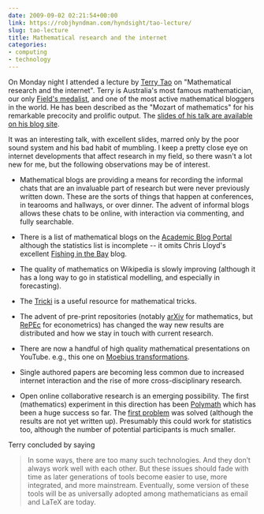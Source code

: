 ```yaml
---
date: 2009-09-02 02:21:54+00:00
link: https://robjhyndman.com/hyndsight/tao-lecture/
slug: tao-lecture
title: Mathematical research and the internet
categories:
- computing
- technology
---
```


On Monday night I attended a lecture by [Terry Tao](http://www.math.ucla.edu/~tao/) on "Mathematical research and the internet". Terry is Australia's most famous mathematician, our only [Field's medalist](http://en.wikipedia.org/wiki/Fields_Medal), and one of the most active mathematical bloggers in the world. He has been described as the "Mozart of mathematics" for his remarkable precocity and prolific output. The [slides of his talk are available on his blog site](http://terrytao.wordpress.com/2009/08/27/mathematical-research-and-the-internet/).

It was an interesting talk, with excellent slides, marred only by the poor sound system and his bad habit of mumbling. I keep a pretty close eye on internet developments that affect research in my field, so there wasn't a lot new for me, but the following observations may be of interest.



  * Mathematical blogs are providing a means for recording the informal chats that are an invaluable part of research but were never previously written down. These are the sorts of things that happen at conferences, in tearooms and hallways, or over dinner. The advent of informal blogs allows these chats to be online, with interaction via commenting, and fully searchable.

  * There is a list of mathematical blogs on the [Academic Blog Portal](http://academicblogs.org/index.php?title=Mathematics/Statistics#Statistics_.28math.ST.29) although the statistics list is incomplete -- it omits Chris Lloyd's excellent [Fishing in the Bay](http://blogs.mbs.edu/fishing-in-the-bay/) blog.

  * The quality of mathematics on Wikipedia is slowly improving (although it has a long way to go in statistical modelling, and especially in forecasting).

  * The [Tricki](http://www.tricki.org/) is a useful resource for mathematical tricks.

  * The advent of pre-print repositories (notably [arXiv](http://arxiv.org/) for mathematics, but [RePEc](http://econpapers.repec.org/) for econometrics) has changed the way new results are distributed and how we stay in touch with current research.

  * There are now a handful of high quality mathematical presentations on YouTube. e.g., this one on [Moebius transformations](http://www.youtube.com/watch?v=JX3VmDgiFnY).

  * Single authored papers are becoming less common due to increased internet interaction and the rise of more cross-disciplinary research.

  * Open online collaborative research is an emerging possibility. The first (mathematics) experiment in this direction has been [Polymath](http://polymathprojects.org/) which has been a huge success so far. The [first problem](http://michaelnielsen.org/polymath1/index.php?title=Polymath1) was solved (although the results are not yet written up). Presumably this could work for statistics too, although the number of potential participants is much smaller.


Terry concluded by saying

>In some ways, there are too many such technologies. And they don’t always work well with each other. But these issues should fade with time as later generations of tools become easier to use, more integrated, and more mainstream. Eventually, some version of these tools will be as universally adopted among mathematicians as email and LaTeX are today.
